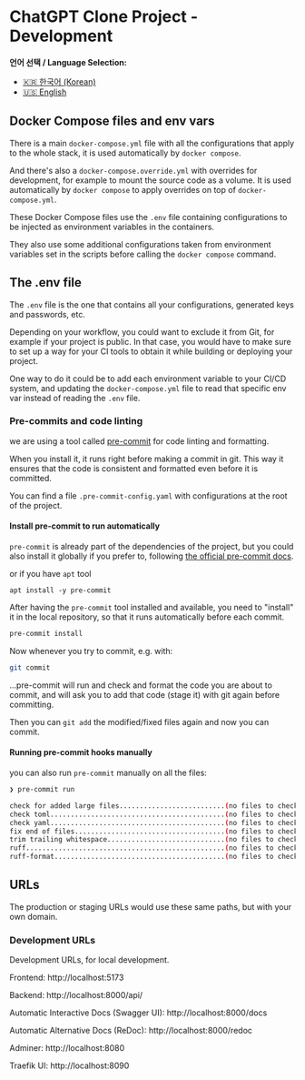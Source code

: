 # ChatGPT Clone Project - Development

**언어 선택 / Language Selection:**

- [🇰🇷 한국어 (Korean)](development.ko.md)
- [🇺🇸 English](development.md)

## Docker Compose files and env vars

There is a main `docker-compose.yml` file with all the configurations that apply to the whole stack, it is used automatically by `docker compose`.

And there's also a `docker-compose.override.yml` with overrides for development, for example to mount the source code as a volume. It is used automatically by `docker compose` to apply overrides on top of `docker-compose.yml`.

These Docker Compose files use the `.env` file containing configurations to be injected as environment variables in the containers.

They also use some additional configurations taken from environment variables set in the scripts before calling the `docker compose` command.

## The .env file

The `.env` file is the one that contains all your configurations, generated keys and passwords, etc.

Depending on your workflow, you could want to exclude it from Git, for example if your project is public. In that case, you would have to make sure to set up a way for your CI tools to obtain it while building or deploying your project.

One way to do it could be to add each environment variable to your CI/CD system, and updating the `docker-compose.yml` file to read that specific env var instead of reading the `.env` file.

### Pre-commits and code linting

we are using a tool called [pre-commit](https://pre-commit.com/) for code linting and formatting.

When you install it, it runs right before making a commit in git. This way it ensures that the code is consistent and formatted even before it is committed.

You can find a file `.pre-commit-config.yaml` with configurations at the root of the project.

#### Install pre-commit to run automatically

`pre-commit` is already part of the dependencies of the project, but you could also install it globally if you prefer to, following [the official pre-commit docs](https://pre-commit.com/).

or if you have `apt` tool
```
apt install -y pre-commit
```


After having the `pre-commit` tool installed and available, you need to "install" it in the local repository, so that it runs automatically before each commit.


```bash
pre-commit install
```

Now whenever you try to commit, e.g. with:

```bash
git commit
```

...pre-commit will run and check and format the code you are about to commit, and will ask you to add that code (stage it) with git again before committing.

Then you can `git add` the modified/fixed files again and now you can commit.

#### Running pre-commit hooks manually

you can also run `pre-commit` manually on all the files:

```bash
❯ pre-commit run

check for added large files..........................(no files to check)Skipped
check toml...........................................(no files to check)Skipped
check yaml...........................................(no files to check)Skipped
fix end of files.....................................(no files to check)Skipped
trim trailing whitespace.............................(no files to check)Skipped
ruff.................................................(no files to check)Skipped
ruff-format..........................................(no files to check)Skipped
```

## URLs

The production or staging URLs would use these same paths, but with your own domain.

### Development URLs

Development URLs, for local development.

Frontend: http://localhost:5173

Backend: http://localhost:8000/api/

Automatic Interactive Docs (Swagger UI): http://localhost:8000/docs

Automatic Alternative Docs (ReDoc): http://localhost:8000/redoc

Adminer: http://localhost:8080

Traefik UI: http://localhost:8090
